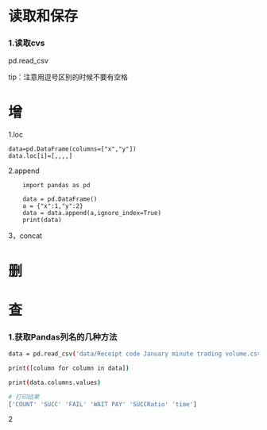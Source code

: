 # 读取和保存

### 1.读取cvs

pd.read_csv

tip：注意用逗号区别的时候不要有空格

# 增

1.loc

```
data=pd.DataFrame(columns=["x","y"])
data.loc[i]=[,,,,]
```

2.append

```
    import pandas as pd
    
    data = pd.DataFrame()
    a = {"x":1,"y":2}
    data = data.append(a,ignore_index=True)
    print(data)

```

3，concat

# 删





# 查

### 1.获取Pandas列名的几种方法

```bash
data = pd.read_csv('data/Receipt code January minute trading volume.csv')

print([column for column in data])
```

```bash
print(data.columns.values)

# 打印结果
['COUNT' 'SUCC' 'FAIL' 'WAIT PAY' 'SUCCRatio' 'time']
```

2